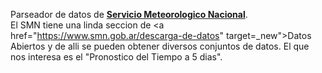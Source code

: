 Parseador de datos de <b><a href="https://www.smn.gob.ar/pronostico" target=_new>Servicio Meteorologico Nacional</a></b>.  
El SMN tiene una linda seccion de <a href="https://www.smn.gob.ar/descarga-de-datos" target=_new">Datos Abiertos</a> y de 
  alli se pueden obtener diversos conjuntos de datos.  El que nos interesa es el "Pronostico del Tiempo a 5 dias".
